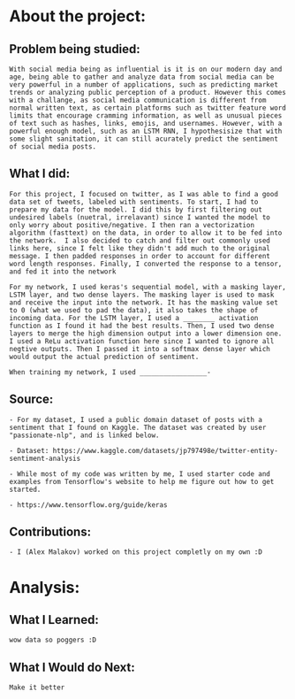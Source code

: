 # About the project:

## Problem being studied:

    With social media being as influential is it is on our modern day and age, being able to gather and analyze data from social media can be very powerful in a number of applications, such as predicting market trends or analyzing public perception of a product. However this comes with a challange, as social media communication is different from normal written text, as certain platforms such as twitter feature word limits that encourage cramming information, as well as unusual pieces of text such as hashes, links, emojis, and usernames. However, with a powerful enough model, such as an LSTM RNN, I hypothesisize that with some slight sanitation, it can still acurately predict the sentiment of social media posts.

## What I did:

    For this project, I focused on twitter, as I was able to find a good data set of tweets, labeled with sentiments. To start, I had to prepare my data for the model. I did this by first filtering out undesired labels (nuetral, irrelavant) since I wanted the model to only worry about positive/negative. I then ran a vectorization algorithm (fasttext) on the data, in order to allow it to be fed into the network.  I also decided to catch and filter out commonly used links here, since I felt like they didn't add much to the original message. I then padded responses in order to account for different word length responses. Finally, I converted the response to a tensor, and fed it into the network

    For my network, I used keras's sequential model, with a masking layer, LSTM layer, and two dense layers. The masking layer is used to mask and receive the input into the network. It has the masking value set to 0 (what we used to pad the data), it also takes the shape of incoming data. For the LSTM layer, I used a ________ activation function as I found it had the best results. Then, I used two dense layers to merge the high dimension output into a lower dimension one. I used a ReLu activation function here since I wanted to ignore all negtive outputs. Then I passed it into a softmax dense layer which would output the actual prediction of sentiment. 

    When training my network, I used _________________-

## Source:

    - For my dataset, I used a public domain dataset of posts with a sentiment that I found on Kaggle. The dataset was created by user "passionate-nlp", and is linked below.

    - Dataset: https://www.kaggle.com/datasets/jp797498e/twitter-entity-sentiment-analysis

    - While most of my code was written by me, I used starter code and examples from Tensorflow's website to help me figure out how to get started. 

    - https://www.tensorflow.org/guide/keras

## Contributions:

    - I (Alex Malakov) worked on this project completly on my own :D

# Analysis:

## What I Learned:

    wow data so poggers :D

## What I Would do Next: 

    Make it better